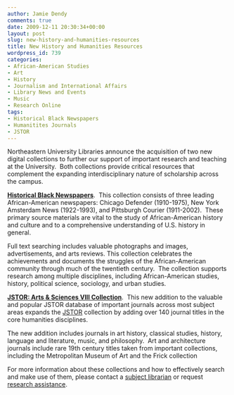 ```yaml
---
author: Jamie Dendy
comments: true
date: 2009-12-11 20:30:34+00:00
layout: post
slug: new-history-and-humanities-resources
title: New History and Humanities Resources
wordpress_id: 739
categories:
- African-American Studies
- Art
- History
- Journalism and International Affairs
- Library News and Events
- Music
- Research Online
tags:
- Historical Black Newspapers
- Humanitites Journals
- JSTOR
---
```


Northeastern University Libraries announce the acquisition of two new digital collections to further our support of important research and teaching at the University.  Both collections provide critical resources that complement the expanding interdisciplinary nature of scholarship across the campus.

**[Historical Black Newspapers](http://0-proquest.umi.com.ilsprod.lib.neu.edu/login?COPT=REJTPTU4ZGErNThkYiszYzVhJklOVD0wJlZFUj0y&clientId=19680)**.  This collection consists of three leading African-American newspapers: Chicago Defender (1910-1975), New York Amsterdam News (1922-1993), and Pittsburgh Courier (1911-2002).  These primary source materials are vital to the study of African-American history and culture and to a comprehensive understanding of U.S. history in general.

Full text searching includes valuable photographs and images, advertisements, and arts reviews. This collection celebrates the achievements and documents the struggles of the African-American community through much of the twentieth century.  The collection supports research among multiple disciplines, including African-American studies, history, political science, sociology, and urban studies.

**[JSTOR: Arts & Sciences VIII Collection](http://0-www.jstor.org.ilsprod.lib.neu.edu/)**.  This new addition to the valuable and popular JSTOR database of important journals across most subject areas expands the [JSTOR](http://0-www.jstor.org.ilsprod.lib.neu.edu/) collection by adding over 140 journal titles in the core humanities disciplines.

The new addition includes journals in art history, classical studies, history, language and literature, music, and philosophy.  Art and architecture journals include rare 19th century titles taken from important collections, including the Metropolitan Museum of Art and the Frick collection

For more information about these collections and how to effectively search and make use of them, please contact a [subject librarian](http://www.lib.neu.edu/services/subject_specialists/by_subject/) or request [research assistance](http://www.lib.neu.edu/services/ask_a_librarian/).
